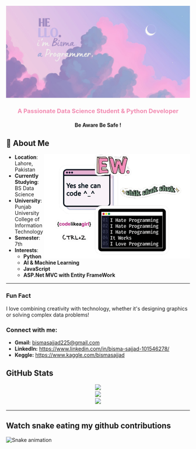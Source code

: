 ![Hi There, I am Bisma Sajjad](bg.png)


<!-- Profile Header Section -->
<h3 align="center" style="color: #f28cb2;">A Passionate Data Science Student & Python Developer</h3>


<h4 align="center">Be Aware Be Safe !</h4>



## 🌸 About Me
<!-- Hacker Gif -->

<img align="right" alt="Coding" width="400" src=baesthetics.png>

- **Location**: Lahore, Pakistan
- **Currently Studying**: BS Data Science
- **University**: Punjab University College of Information Technology
- **Semester**: 7th
- **Interests**:
  - **Python** 
  - **AI & Machine Learning** 
  - **JavaScript** 
  - **ASP.Net MVC with Entity FrameWork** 

---

### Fun Fact
I love combining creativity with technology, whether it's designing graphics or solving complex data problems!

### Connect with me:
* **Gmail:** bismasajjad225@gmail.com
* **LinkedIn:** https://www.linkedin.com/in/bisma-sajjad-101546278/
* **Keggle:** https://www.kaggle.com/bismasajjad



 
## GitHub Stats
<div align="center">
    <img src="https://github-readme-stats.vercel.app/api?username=Bisma41&hide_border=true&bg_color=F3CFE4,D6A2F3&title_color=9f8bc0&text_color=9eaad7&icon_color=A495D3&border_color=B9A4EC&show_icons=true" /><br/>
    <img src="https://github-readme-streak-stats.herokuapp.com/?user=Bisma41&hide_border=true&background=F3CFE4&ring=A495D3&currStreakLabel=E0BEE5" /><br/>
    <img src="https://github-readme-stats.vercel.app/api/top-langs/?username=Bisma41&hide_border=true&bg_color=F3CFE4,D6A2F3&title_color=9f8bc0&text_color=E0BEE5&icon_color=A495D3&border_color=B9A4EC&layout=compact" />
</div>



---

## Watch snake eating my github contributions 
  ![Snake animation](https://github.com/eagrundy/eagrundy/blob/output/github-contribution-grid-snake.svg)














